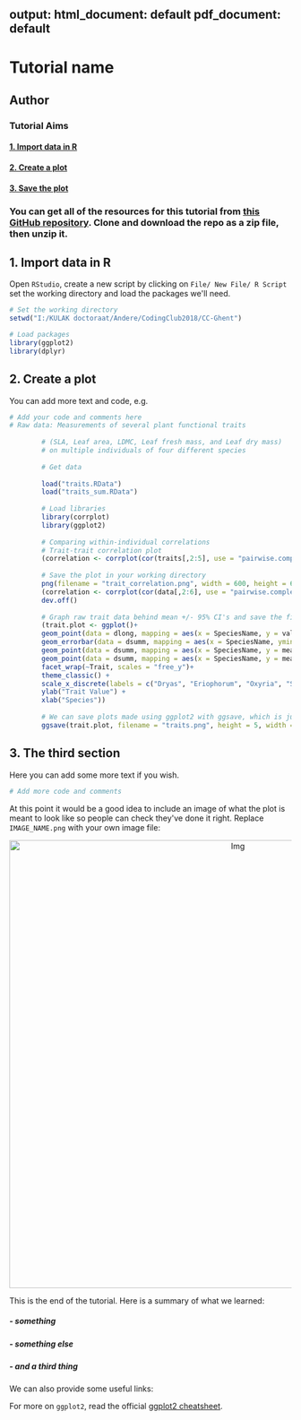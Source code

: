 output:
  html_document: default
  pdf_document: default
---
# Tutorial name
## Author

### Tutorial Aims

#### <a href="#section1"> 1. Import data in R</a>

#### <a href="#section2"> 2. Create a plot</a>

#### <a href="#section3"> 3. Save the plot</a>

### You can get all of the resources for this tutorial from <a href="https://github.com/ourcodingclub/CC-EAB-tut-ideas" target="_blank">this GitHub repository</a>. Clone and download the repo as a zip file, then unzip it.



<a name="section1"></a>

## 1. Import data in R

Open `RStudio`, create a new script by clicking on `File/ New File/ R Script` set the working directory and load the packages we'll need.

```r
# Set the working directory
setwd("I:/KULAK doctoraat/Andere/CodingClub2018/CC-Ghent")

# Load packages
library(ggplot2)
library(dplyr)
```

<a name="section2"></a>

## 2. Create a plot

You can add more text and code, e.g.

```r
# Add your code and comments here
# Raw data: Measurements of several plant functional traits 
        
        # (SLA, Leaf area, LDMC, Leaf fresh mass, and Leaf dry mass) 
        # on multiple individuals of four different species
        
        # Get data
        
        load("traits.RData")
        load("traits_sum.RData")
        
        # Load libraries
        library(corrplot)
        library(ggplot2)
        
        # Comparing within-individual correlations
        # Trait-trait correlation plot
        (correlation <- corrplot(cor(traits[,2:5], use = "pairwise.complete.obs")))
        
        # Save the plot in your working directory
        png(filename = "trait_correlation.png", width = 600, height = 600)
        (correlation <- corrplot(cor(data[,2:6], use = "pairwise.complete.obs")))
        dev.off()
        
        # Graph raw trait data behind mean +/- 95% CI's and save the file
        (trait.plot <- ggplot()+
        geom_point(data = dlong, mapping = aes(x = SpeciesName, y = value, colour = Trait), alpha = 0.1) +
        geom_errorbar(data = dsumm, mapping = aes(x = SpeciesName, ymin = q2.5, ymax = q97.5, group = Trait), width = 0.3) +
        geom_point(data = dsumm, mapping = aes(x = SpeciesName, y = mean, group = Trait), size = 4, colour = "black") +
        geom_point(data = dsumm, mapping = aes(x = SpeciesName, y = mean, colour = Trait), size = 3) +
        facet_wrap(~Trait, scales = "free_y")+
        theme_classic() +
        scale_x_discrete(labels = c("Dryas", "Eriophorum", "Oxyria", "Salix")) +
        ylab("Trait Value") +
        xlab("Species"))
        
        # We can save plots made using ggplot2 with ggsave, which is just one line of code
        ggsave(trait.plot, filename = "traits.png", height = 5, width = 10)


```

<a name="section3"></a>

## 3. The third section

Here you can add some more text if you wish.

```r
# Add more code and comments
```

At this point it would be a good idea to include an image of what the plot is meant to look like so people can check they've done it right. Replace `IMAGE_NAME.png` with your own image file:

<center> <img src="{{ site.baseurl }}/IMAGE_NAME.png" alt="Img" style="width: 800px;"/> </center>

This is the end of the tutorial. Here is a summary of what we learned:

##### - something
##### - something else
##### - and a third thing

We can also provide some useful links:

For more on `ggplot2`, read the official <a href="https://www.rstudio.com/wp-content/uploads/2015/03/ggplot2-cheatsheet.pdf" target="_blank">ggplot2 cheatsheet</a>.
